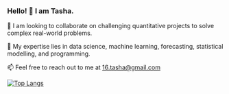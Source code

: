 ### Hello! 👋 I am Tasha.

👯 I am looking to collaborate on challenging quantitative projects to solve complex real-world problems.

🔭 My expertise lies in data science, machine learning, forecasting, statistical modelling, and programming.

📫 Feel free to reach out to me at 16.tasha@gmail.com 

[![Top Langs](https://github-readme-stats-git-masterrstaa-rickstaa.vercel.app/api/top-langs/?username=tgautam16)](https://github.com/tgautam16/github-readme-stats)


<!--
**tgautam16/tgautam16** is a ✨ _special_ ✨ repository because its `README.md` (this file) appears on your GitHub profile.

Here are some ideas to get you started:


